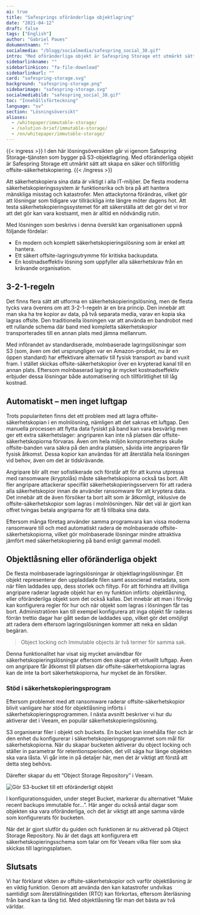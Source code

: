 ```yaml
---
ai: true
title: "Safesprings oföränderliga objektlagring"
date: "2021-04-12"
draft: false
tags: ["English"]
author: "Gabriel Paues"
dokumentnamn: ""
socialmedia: "/blogg/socialmedia/safespring_social_38.gif"
intro: "Med oföränderliga objekt är Safespring Storage ett utmärkt sätt att skapa en offsite-säkerhetskopia som är säker och tillförlitlig."
sidebarlinkname: ""
sidebarlinkicon: "fa-file-download"
sidebarlinkurl: ""
card: "safespring-storage.svg"
background: "safespring-storage.png"
sidebarimage: "safespring-storage.svg"
socialmediabild: "safespring_social_38.gif"
toc: "Innehållsförteckning"
language: "sv"
section: "Lösningsöversikt"
aliases:
  - /whitepaper/immutable-storage/
  - /solution-brief/immutable-storage/
  - /en/whitepaper/immutable-storage/
---
```

{{< ingress >}}
I den här lösningsöversikten går vi igenom Safespring Storage-tjänsten som bygger på S3-objektlagring. Med oföränderliga objekt är Safespring Storage ett utmärkt sätt att skapa en säker och tillförlitlig offsite-säkerhetskopiering.
{{< /ingress >}}

Att säkerhetskopiera sina data är viktigt i alla IT-miljöer. De flesta moderna säkerhetskopieringssystem är funktionsrika och bra på att hantera mänskliga misstag och katastrofer. Men attackytorna förändras, vilket gör att lösningar som tidigare var tillräckliga inte längre möter dagens hot. Att testa säkerhetskopieringssystemet för att säkerställa att det gör det vi tror att det gör kan vara kostsamt, men är alltid en nödvändig rutin.

Med lösningen som beskrivs i denna översikt kan organisationen uppnå följande fördelar:

- En modern och komplett säkerhetskopieringslösning som är enkel att hantera.
- Ett säkert offsite-lagringsutrymme för kritiska backupdata.
- En kostnadseffektiv lösning som uppfyller alla säkerhetskrav från en krävande organisation.

## 3-2-1-regeln

Det finns flera sätt att utforma en säkerhetskopieringslösning, men de flesta tycks vara överens om att 3-2-1-regeln är en bra princip. Den innebär att man ska ha tre kopior av data, på två separata media, varav en kopia ska lagras offsite. Den traditionella lösningen var att använda en bandrobot med ett rullande schema där band med kompletta säkerhetskopior transporterades till en annan plats med jämna mellanrum.

Med införandet av standardiserade, molnbaserade lagringslösningar som S3 (som, även om det ursprungligen var en Amazon-produkt, nu är en öppen standard) har effektivare alternativ till fysisk transport av band vuxit fram. I stället skickas offsite-säkerhetskopior över en krypterad kanal till en annan plats. Eftersom molnbaserad lagring är mycket kostnadseffektiv erbjuder dessa lösningar både automatisering och tillförlitlighet till låg kostnad.

## Automatiskt – men inget luftgap

Trots populariteten finns det ett problem med att lagra offsite-säkerhetskopian i en molnlösning, nämligen att det saknas ett luftgap. Den manuella processen att flytta data fysiskt på band kan vara besvärlig men ger ett extra säkerhetslager: angriparen kan inte nå platsen där offsite-säkerhetskopiorna förvaras. Även om hela miljön komprometteras skulle offsite-banden vara säkra på den andra platsen, såvida inte angriparen får fysisk åtkomst. Dessa kopior kan användas för att återställa hela lösningen vid behov, även om det är tidskrävande.

Angripare blir allt mer sofistikerade och förstår att för att kunna utpressa med ransomware (kryptolås) måste säkerhetskopiorna också tas bort. Allt fler angripare attackerar specifikt säkerhetskopieringsservern för att radera alla säkerhetskopior innan de använder ransomware för att kryptera data. Det innebär att de även försöker ta bort allt som är åtkomligt, inklusive de offsite-säkerhetskopior som lagras i molnlösningen. När det väl är gjort kan offret tvingas betala angriparna för att få tillbaka sina data.

Eftersom många företag använder samma programvara kan vissa moderna ransomware till och med automatiskt radera de molnbaserade offsite-säkerhetskopiorna, vilket gör molnbaserade lösningar mindre attraktiva jämfört med säkerhetskopiering på band enligt gammal modell.

## Objektlåsning eller oföränderliga objekt

De flesta molnbaserade lagringslösningar är objektlagringslösningar. Ett objekt representerar den uppladdade filen samt associerad metadata, som när filen laddades upp, dess storlek och filtyp. För att förhindra att illvilliga angripare raderar lagrade objekt har en ny funktion införts: objektlåsning, eller oföränderliga objekt som det också kallas. Det innebär att man i förväg kan konfigurera regler för hur och när objekt som lagras i lösningen får tas bort. Administratören kan till exempel konfigurera att inga objekt får raderas förrän trettio dagar har gått sedan de laddades upp, vilket gör det omöjligt att radera dem eftersom lagringslösningen kommer att neka en sådan begäran.

> Object locking och Immutable objects är två termer för samma sak.

Denna funktionalitet har visat sig mycket användbar för säkerhetskopieringslösningar eftersom den skapar ett virtuellt luftgap. Även om angripare får åtkomst till platsen där offsite-säkerhetskopiorna lagras kan de inte ta bort säkerhetskopiorna, hur mycket de än försöker.

### Stöd i säkerhetskopieringsprogram

Eftersom problemet med att ransomware raderar offsite-säkerhetskopior blivit vanligare har stöd för objektlåsning införts i säkerhetskopieringsprogrammen. I nästa avsnitt beskriver vi hur du aktiverar det i Veeam, en populär säkerhetskopieringslösning.

S3 organiserar filer i objekt och buckets. En bucket kan innehålla filer och är den enhet du konfigurerar i säkerhetskopieringsprogrammet som mål för säkerhetskopiorna. När du skapar bucketen aktiverar du object locking och ställer in parametrar för retentionsperioden, det vill säga hur länge objekten ska vara låsta. Vi går inte in på detaljer här, men det är viktigt att förstå att detta steg behövs.

Därefter skapar du ett “Object Storage Repository” i Veeam.

![Gör S3-bucket till ett oföränderligt objekt](/img/whitepapers/make_S3_bucket_an_immutable_object.png)

I konfigurationsguiden, under steget Bucket, markerar du alternativet “Make recent backups immutable for…”. Här anger du också antal dagar som objekten ska vara oföränderliga, och det är viktigt att ange samma värde som konfigurerats för bucketen.

När det är gjort slutför du guiden och funktionen är nu aktiverad på Object Storage Repository. Nu är det dags att konfigurera ett säkerhetskopieringsschema som talar om för Veeam vilka filer som ska skickas till lagringsplatsen.

## Slutsats

Vi har förklarat vikten av offsite-säkerhetskopior och varför objektlåsning är en viktig funktion. Genom att använda den kan katastrofer undvikas samtidigt som återställningstiden (RTO) kan förkortas, eftersom återläsning från band kan ta lång tid. Med objektlåsning får man det bästa av två världar.